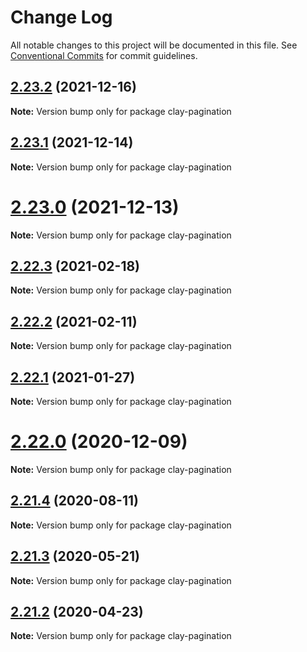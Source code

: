 # Change Log

All notable changes to this project will be documented in this file.
See [Conventional Commits](https://conventionalcommits.org) for commit guidelines.

## [2.23.2](https://github.com/liferay/clay/compare/v2.23.1...v2.23.2) (2021-12-16)

**Note:** Version bump only for package clay-pagination





## [2.23.1](https://github.com/liferay/clay/tree/master/packages/clay-pagination/compare/v2.23.0...v2.23.1) (2021-12-14)

**Note:** Version bump only for package clay-pagination





# [2.23.0](https://github.com/liferay/clay/tree/master/packages/clay-pagination/compare/v2.22.4...v2.23.0) (2021-12-13)

**Note:** Version bump only for package clay-pagination





## [2.22.3](https://github.com/liferay/clay/tree/master/packages/clay-pagination/compare/v2.22.2...v2.22.3) (2021-02-18)

**Note:** Version bump only for package clay-pagination





## [2.22.2](https://github.com/liferay/clay/tree/master/packages/clay-pagination/compare/v2.22.1...v2.22.2) (2021-02-11)

**Note:** Version bump only for package clay-pagination





## [2.22.1](https://github.com/liferay/clay/tree/master/packages/clay-pagination/compare/v2.22.0...v2.22.1) (2021-01-27)

**Note:** Version bump only for package clay-pagination





# [2.22.0](https://github.com/liferay/clay/tree/master/packages/clay-pagination/compare/v2.21.5...v2.22.0) (2020-12-09)

**Note:** Version bump only for package clay-pagination





## [2.21.4](https://github.com/liferay/clay/tree/master/packages/clay-pagination/compare/v2.21.3...v2.21.4) (2020-08-11)

**Note:** Version bump only for package clay-pagination





## [2.21.3](https://github.com/liferay/clay/tree/master/packages/clay-pagination/compare/v2.21.2...v2.21.3) (2020-05-21)

**Note:** Version bump only for package clay-pagination





## [2.21.2](https://github.com/liferay/clay/tree/master/packages/clay-pagination/compare/v2.21.1...v2.21.2) (2020-04-23)

**Note:** Version bump only for package clay-pagination
